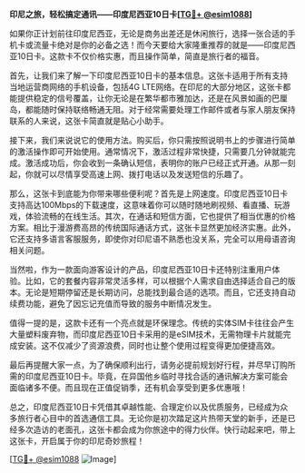 **印尼之旅，轻松搞定通讯——印度尼西亚10日卡[[TG💪+ @esim1088](https://t.me/s/esim1088)]**

如果你正计划前往印度尼西亚，无论是商务出差还是休闲旅行，选择一张合适的手机卡或流量卡绝对是你的必备之选！而今天要给大家隆重推荐的就是——印度尼西亚10日卡。这款卡不仅价格实惠，而且操作简单，简直是旅行者的福音。

首先，让我们来了解一下印度尼西亚10日卡的基本信息。这张卡适用于所有支持当地运营商网络的手机设备，包括4G LTE网络。在印尼的大部分地区，这张卡都能提供稳定的信号覆盖，让你无论是在繁华都市雅加达，还是在风景如画的巴厘岛，都能随时保持联络畅通无阻。对于经常需要处理工作邮件或者与家人朋友保持联系的人来说，这张卡简直就是贴心小助手。

接下来，我们来说说它的使用方法。购买后，你只需按照说明书上的步骤进行简单的激活操作即可开始使用。通常情况下，激活过程非常快捷，只需要几分钟就能完成。激活成功后，你会收到一条确认短信，表明你的账户已经正式开通。从那一刻起，你就可以尽情享受高速上网、拨打电话以及发送短信的乐趣了。

那么，这张卡到底能为你带来哪些便利呢？首先是上网速度。印度尼西亚10日卡支持高达100Mbps的下载速度，这意味着你可以随时随地刷视频、看直播、玩游戏，体验流畅的在线生活。其次，在通话和短信方面，它也提供了相当优惠的价格方案。相比于漫游费高昂的传统国际通话方式，这张卡显然更加经济实惠。此外，它还支持多语言客服服务，即使你对印尼语不熟悉也没关系，完全可以用母语咨询相关问题。

当然啦，作为一款面向游客设计的产品，印度尼西亚10日卡还特别注重用户体验。比如，它的套餐内容非常灵活多样，可以根据个人需求自由选择适合自己的版本。无论是短期停留还是长期访问，总能找到最合适的选项。而且，它还支持自动续费功能，避免了因忘记充值而导致的服务中断情况发生。

值得一提的是，这款卡还有一个亮点就是环保理念。传统的实体SIM卡往往会产生大量塑料废弃物，而印度尼西亚10日卡采用的是eSIM技术，无需物理卡片就能完成安装。这不仅减少了资源浪费，同时也让整个使用过程变得更加便捷高效。

最后再提醒大家一点，为了确保顺利出行，请务必提前规划好行程，并尽早订购所需的印度尼西亚10日卡。毕竟，在异国他乡临时寻找合适的通讯解决方案可能会面临诸多不便。而且现在正值促销季，还有机会享受到更多优惠哦！

总之，印度尼西亚10日卡凭借其卓越性能、合理定价以及优质服务，已经成为众多旅行者心目中的首选通信工具。无论你是初次踏足这片热带天堂的新手，还是已经多次造访的老面孔，这张卡都会成为你旅途中的得力伙伴。快行动起来吧，带上这张卡，开启属于你的印尼奇妙旅程！

[[TG💪+ @esim1088](https://t.me/s/esim1088) ![Image](https://i.postimg.cc/4NQfJmqS/Snipaste-2025-05-13-00-14-12.png)]